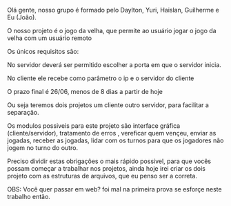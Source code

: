 Olá gente, nosso grupo é formado pelo Daylton, Yuri, Haislan, Guilherme e Eu (João).

O nosso projeto é o jogo da velha, que permite ao usuário jogar o jogo da velha com um usuário remoto

Os únicos requisitos são:

No servidor deverá ser permitido escolher a porta em que o servidor inicia.

No cliente ele recebe como parâmetro o ip e o servidor do cliente

O prazo final é 26/06, menos de 8 dias a partir de hoje

Ou seja teremos dois projetos um cliente outro servidor, para facilitar a separação.

Os modulos possiveis para este projeto são interface gráfica (cliente/servidor), tratamento de erros
, vereficar quem vençeu, enviar as jogadas, receber as jogadas, lidar com os turnos para que os jogadores
não jogem no turno do outro.

Preciso dividir estas obrigações o mais rápido possivel, para que vocês possam começar a trabalhar nos
projetos, ainda hoje irei criar os dois projeto com as estruturas de arquivos, que eu penso ser a correta.

OBS: Você quer passar em web? foi mal na primeira prova se esforçe neste trabalho então.

